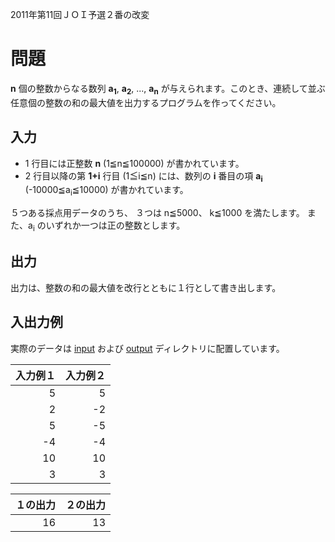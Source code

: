 2011年第11回ＪＯＩ予選２番の改変

# 問題

**n** 個の整数からなる数列 **a<sub>1</sub>**, **a<sub>2</sub>**, ..., **a<sub>n</sub>**  が与えられます。このとき、連続して並ぶ任意個の整数の和の最大値を出力するプログラムを作ってください。

## 入力

* 1 行目には正整数 **n** (1≦n≦100000) が書かれています。
* 2 行目以降の第 **1+i** 行目 (1≦i≦n) には、数列の **i** 番目の項 **a<sub>i</sub>** (-10000≦a<sub>i</sub>≦10000) が書かれています。

５つある採点用データのうち、 ３つは n≦5000、 k≦1000 を満たします。
また、a<sub>i</sub> のいずれか一つは正の整数とします。

## 出力

出力は、整数の和の最大値を改行とともに１行として書き出します。

## 入出力例

実際のデータは [input](input) および [output](output) ディレクトリに配置しています。

|入力例１|入力例２|
|---:|---:|
|5   |  5  |
|2   |  -2 |
|5   |  -5 |
|-4  |  -4 |
|10  |  10 |
|3   |  3  |

|１の出力|２の出力|
|---:|---:|
|16 | 13|


